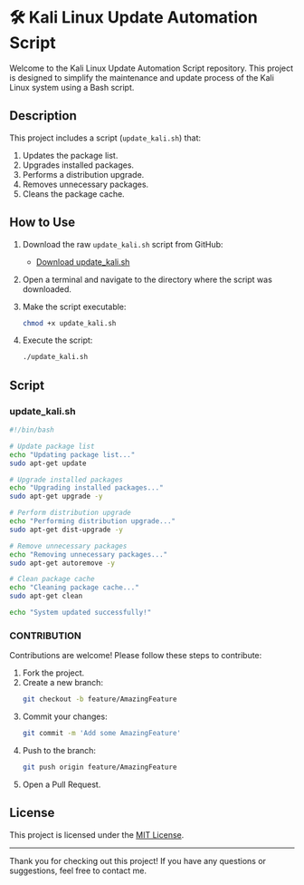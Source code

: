 # 🛠️ Kali Linux Update Automation Script

Welcome to the Kali Linux Update Automation Script repository. This project is designed to simplify the maintenance and update process of the Kali Linux system using a Bash script.

## Description

This project includes a script (`update_kali.sh`) that:
1. Updates the package list.
2. Upgrades installed packages.
3. Performs a distribution upgrade.
4. Removes unnecessary packages.
5. Cleans the package cache.

## How to Use

1. Download the raw `update_kali.sh` script from GitHub:
    - [Download update_kali.sh](https://github.com/P4x1a/update-Kali-Linux/blob/main/update_kali.sh)

2. Open a terminal and navigate to the directory where the script was downloaded.

3. Make the script executable:
    ```bash
    chmod +x update_kali.sh
    ```

4. Execute the script:
    ```bash
    ./update_kali.sh
    ```

## Script

### update_kali.sh

```bash
#!/bin/bash

# Update package list
echo "Updating package list..."
sudo apt-get update

# Upgrade installed packages
echo "Upgrading installed packages..."
sudo apt-get upgrade -y

# Perform distribution upgrade
echo "Performing distribution upgrade..."
sudo apt-get dist-upgrade -y

# Remove unnecessary packages
echo "Removing unnecessary packages..."
sudo apt-get autoremove -y

# Clean package cache
echo "Cleaning package cache..."
sudo apt-get clean

echo "System updated successfully!"
```
### CONTRIBUTION

Contributions are welcome! Please follow these steps to contribute:
1. Fork the project.
2. Create a new branch:
    ```bash
    git checkout -b feature/AmazingFeature
    ```
3. Commit your changes:
    ```bash
    git commit -m 'Add some AmazingFeature'
    ```
4. Push to the branch:
    ```bash
    git push origin feature/AmazingFeature
    ```
5. Open a Pull Request.

## License

This project is licensed under the [MIT License](LICENSE).

---

Thank you for checking out this project! If you have any questions or suggestions, feel free to contact me.

